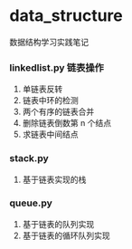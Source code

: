 # data_structure
数据结构学习实践笔记
### linkedlist.py 链表操作
1. 单链表反转 
2. 链表中环的检测
3. 两个有序的链表合并
4. 删除链表倒数第 n 个结点
5. 求链表中间结点

### stack.py 
1. 基于链表实现的栈

### queue.py
1. 基于链表的队列实现
2. 基于链表的循环队列实现
